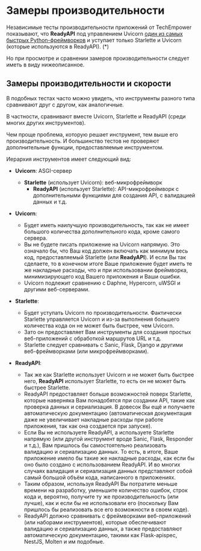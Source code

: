 # Замеры производительности

Независимые тесты производительности приложений от TechEmpower показывают, что **ReadyAPI** под управлением Uvicorn <a href="https://www.techempower.com/benchmarks/#section=test&runid=7464e520-0dc2-473d-bd34-dbdfd7e85911&hw=ph&test=query&l=zijzen-7" class="external-link" target="_blank">один из самых быстрых Python-фреймворков</a> и уступает только Starlette и Uvicorn (которые используются в ReadyAPI). (*)

Но при просмотре и сравнении замеров производительности следует иметь в виду нижеописанное.

## Замеры производительности и скорости

В подобных тестах часто можно увидеть, что инструменты разного типа сравнивают друг с другом, как аналогичные.

В частности, сравнивают вместе Uvicorn, Starlette и ReadyAPI (среди многих других инструментов).

Чем проще проблема, которую решает инструмент, тем выше его производительность. И большинство тестов не проверяют дополнительные функции, предоставляемые инструментом.

Иерархия инструментов имеет следующий вид:

* **Uvicorn**: ASGI-сервер
    * **Starlette** (использует Uvicorn): веб-микрофреймворк
        * **ReadyAPI** (использует Starlette): API-микрофреймворк с дополнительными функциями для создания API, с валидацией данных и т.д.

* **Uvicorn**:
    * Будет иметь наилучшую производительность, так как не имеет большого количества дополнительного кода, кроме самого сервера.
    * Вы не будете писать приложение на Uvicorn напрямую. Это означало бы, что Ваш код должен включать как минимум весь
    код, предоставляемый Starlette (или **ReadyAPI**). И если Вы так сделаете, то в конечном итоге Ваше приложение будет иметь те же накладные расходы, что и при использовании фреймворка, минимизирующего код Вашего приложения и Ваши ошибки.
    * Uvicorn подлежит сравнению с Daphne, Hypercorn, uWSGI и другими веб-серверами.

* **Starlette**:
    * Будет уступать Uvicorn по производительности. Фактически Starlette управляется Uvicorn и из-за выполнения большего количества кода он не может быть быстрее, чем Uvicorn.
    * Зато он предоставляет Вам инструменты для создания простых веб-приложений с обработкой маршрутов URL и т.д.
    * Starlette следует сравнивать с Sanic, Flask, Django и другими веб-фреймворками (или микрофреймворками).

* **ReadyAPI**:
    * Так же как Starlette использует Uvicorn и не может быть быстрее него, **ReadyAPI** использует Starlette, то есть он не может быть быстрее Starlette.
    * ReadyAPI предоставляет больше возможностей поверх Starlette, которые наверняка Вам понадобятся при создании API, такие как проверка данных и сериализация. В довесок Вы ещё и получаете автоматическую документацию (автоматическая документация даже не увеличивает накладные расходы при работе приложения, так как она создается при запуске).
    * Если Вы не используете ReadyAPI, а используете Starlette напрямую (или другой инструмент вроде Sanic, Flask, Responder и т.д.), Вам пришлось бы самостоятельно реализовать валидацию и сериализацию данных. То есть, в итоге, Ваше приложение имело бы такие же накладные расходы, как если бы оно было создано с использованием ReadyAPI. И во многих случаях валидация и сериализация данных представляют собой самый большой объём кода, написанного в приложениях.
    * Таким образом, используя ReadyAPI Вы потратите меньше времени на разработку, уменьшите количество ошибок, строк кода и, вероятно, получите ту же производительность (или лучше), как и если бы не использовали его (поскольку Вам пришлось бы реализовать все его возможности в своем коде).
    * ReadyAPI должно сравнивать с фреймворками веб-приложений (или наборами инструментов), которые обеспечивают валидацию и сериализацию данных, а также предоставляют автоматическую документацию, такими как Flask-apispec, NestJS, Molten и им подобные.
